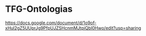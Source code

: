 # TFG-Ontologias

https://docs.google.com/document/d/1o9of-xHul2gZ5UUprJg9PfpUJZSHcnmMJtpiQbl0Hwo/edit?usp=sharing
